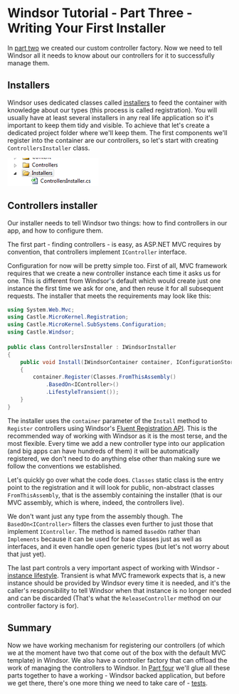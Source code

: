 # Windsor Tutorial - Part Three - Writing Your First Installer

In [part two](mvc-tutorial-part-2-plugging-windsor-in.md) we created our custom controller factory. Now we need to tell Windsor all it needs to know about our controllers for it to successfully manage them.

## Installers

Windsor uses dedicated classes called [installers](installers.md) to feed the container with knowledge about our types (this process is called registration). You will usually have at least several installers in any real life application so it's important to keep them tidy and visible. To achieve that let's create a dedicated project folder where we'll keep them. The first components we'll register into the container are our controllers, so let's start with creating `ControllersInstaller` class.

![](images/mvc-tutorial-vs-controllersinstaller-file.png)

## Controllers installer

Our installer needs to tell Windsor two things: how to find controllers in our app, and how to configure them.

The first part - finding controllers - is easy, as ASP.NET MVC requires by convention, that controllers implement `IController`  interface.

Configuration for now will be pretty simple too. First of all, MVC framework requires that we create a new controller instance each time it asks us for one. This is different from Windsor's default which would create just one instance the first time we ask for one, and then reuse it for all subsequent requests. The installer that meets the requirements may look like this:

```csharp
using System.Web.Mvc;
using Castle.MicroKernel.Registration;
using Castle.MicroKernel.SubSystems.Configuration;
using Castle.Windsor;

public class ControllersInstaller : IWindsorInstaller
{
    public void Install(IWindsorContainer container, IConfigurationStore store)
    {
        container.Register(Classes.FromThisAssembly()
            .BasedOn<IController>()
            .LifestyleTransient());
    }
}
```

The installer uses the `container` parameter of the `Install` method to `Register` controllers using Windsor's [Fluent Registration API](fluent-registration-api.md). This is the recommended way of working with Windsor as it is the most terse, and  the most flexible. Every time we add a new controller type into our application (and big apps can have hundreds of them) it will be automatically registered, we don't need to do anything else other than making sure we follow the conventions we established.

Let's quickly go over what the code does. `Classes` static class is the entry point to the registration and it will look for public, non-abstract classes `FromThisAssembly`, that is the assembly containing the installer (that is our MVC assembly, which is where, indeed, the controllers live).

We don't want just any type from the assembly though. The `BasedOn<IController>` filters the classes even further to just those that implement `IController`. The method is named `BasedOn` rather than `Implements` because it can be used for base classes just as well as interfaces, and it even handle open generic types (but let's not worry about that just yet).

The last part controls a very important aspect of working with Windsor - [instance lifestyle](lifestyles.md). Transient is what MVC framework expects that is, a new instance should be provided by Windsor every time it is needed, and it's the caller's responsibility to tell Windsor when that instance is no longer needed and can be discarded (That's what the `ReleaseController` method on our controller factory is for).

## Summary

Now we have working mechanism for registering our controllers (of which we at the moment have two that come out of the box with the default MVC template) in Windsor. We also have a controller factory that can offload the work of managing the controllers to Windsor. In [Part four](mvc-tutorial-part-4-putting-it-all-together.md) we'll glue all these parts together to have a working - Windsor backed application, but before we get there, there's one more thing we need to take care of - [tests](mvc-tutorial-part-3a-testing-your-first-installer.md).